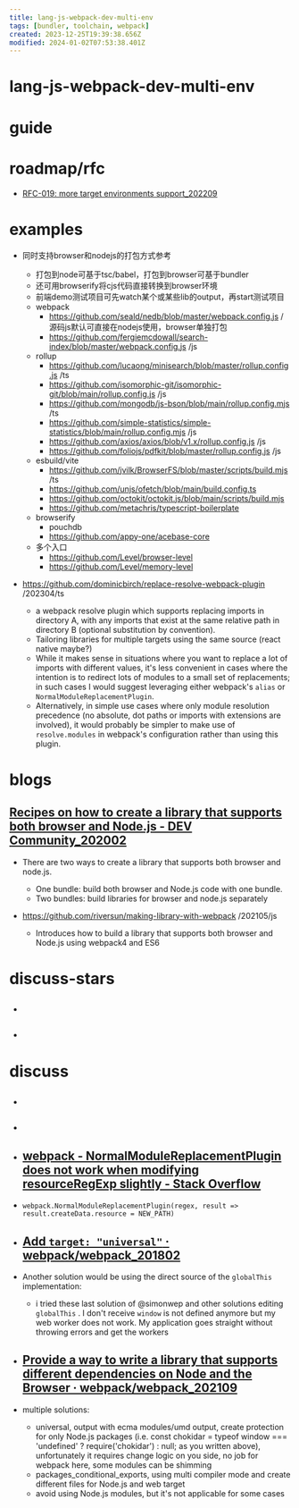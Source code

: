 ```yaml
---
title: lang-js-webpack-dev-multi-env
tags: [bundler, toolchain, webpack]
created: 2023-12-25T19:39:38.656Z
modified: 2024-01-02T07:53:38.401Z
---
```


# lang-js-webpack-dev-multi-env

# guide

# roadmap/rfc
- [RFC-019: more target environments support_202209](https://github.com/web-infra-dev/rspack/discussions/648)
# examples
- 同时支持browser和nodejs的打包方式参考
  - 打包到node可基于tsc/babel，打包到browser可基于bundler
  - 还可用browserify将cjs代码直接转换到browser环境
  - 前端demo测试项目可先watch某个或某些lib的output，再start测试项目
  - webpack
    - https://github.com/seald/nedb/blob/master/webpack.config.js /源码js默认可直接在nodejs使用，browser单独打包
    - https://github.com/fergiemcdowall/search-index/blob/master/webpack.config.js /js
  - rollup
    - https://github.com/lucaong/minisearch/blob/master/rollup.config.js /ts
    - https://github.com/isomorphic-git/isomorphic-git/blob/main/rollup.config.js /js
    - https://github.com/mongodb/js-bson/blob/main/rollup.config.mjs /ts
    - https://github.com/simple-statistics/simple-statistics/blob/main/rollup.config.mjs /js
    - https://github.com/axios/axios/blob/v1.x/rollup.config.js /js
    - https://github.com/foliojs/pdfkit/blob/master/rollup.config.js /js
  - esbuild/vite
    - https://github.com/jvilk/BrowserFS/blob/master/scripts/build.mjs /ts
    - https://github.com/unjs/ofetch/blob/main/build.config.ts
    - https://github.com/octokit/octokit.js/blob/main/scripts/build.mjs
    - https://github.com/metachris/typescript-boilerplate
  - browserify
    - pouchdb
    - https://github.com/appy-one/acebase-core
  - 多个入口
    - https://github.com/Level/browser-level
    - https://github.com/Level/memory-level

- https://github.com/dominicbirch/replace-resolve-webpack-plugin /202304/ts
  - a webpack resolve plugin which supports replacing imports in directory A, with any imports that exist at the same relative path in directory B (optional substitution by convention).
  - Tailoring libraries for multiple targets using the same source (react native maybe?)
  - While it makes sense in situations where you want to replace a lot of imports with different values, it's less convenient in cases where the intention is to redirect lots of modules to a small set of replacements; in such cases I would suggest leveraging either webpack's `alias` or `NormalModuleReplacementPlugin`.
  - Alternatively, in simple use cases where only module resolution precedence (no absolute, dot paths or imports with extensions are involved), it would probably be simpler to make use of `resolve.modules` in webpack's configuration rather than using this plugin.
# blogs

## [Recipes on how to create a library that supports both browser and Node.js - DEV Community_202002](https://dev.to/riversun/recipes-on-how-to-create-a-library-that-supports-both-browser-and-node-js-201m)

- There are two ways to create a library that supports both browser and node.js.
  - One bundle: build both browser and Node.js code with one bundle.
  - Two bundles: build libraries for browser and node.js separately

- https://github.com/riversun/making-library-with-webpack /202105/js
  - Introduces how to build a library that supports both browser and Node.js using webpack4 and ES6
# discuss-stars
- ## 

- ## 
# discuss
- ## 

- ## 

- ## [webpack - NormalModuleReplacementPlugin does not work when modifying resourceRegExp slightly - Stack Overflow](https://stackoverflow.com/questions/56741909/normalmodulereplacementplugin-does-not-work-when-modifying-resourceregexp-slight)
- `webpack.NormalModuleReplacementPlugin(regex, result => result.createData.resource = NEW_PATH)`

- ## [Add `target: "universal"` · webpack/webpack_201802](https://github.com/webpack/webpack/issues/6525)
- Another solution would be using the direct source of the `globalThis` implementation:
  - i tried these last solution of @simonwep and other solutions editing `globalThis` . I don't receive `window` is not defined anymore but my web worker does not work.  My application goes straight without throwing errors and get the workers

- ## [Provide a way to write a library that supports different dependencies on Node and the Browser · webpack/webpack_202109](https://github.com/webpack/webpack/issues/14314)
- multiple solutions:
  - universal, output with ecma modules/umd output, create protection for only Node.js packages (i.e. const chokidar = typeof window === 'undefined' ? require('chokidar') : null; as you written above), unfortunately it requires change logic on you side, no job for webpack here, some modules can be shimming
  - packages_conditional_exports, using multi compiler mode and create different files for Node.js and web target
  - avoid using Node.js modules, but it's not applicable for some cases
